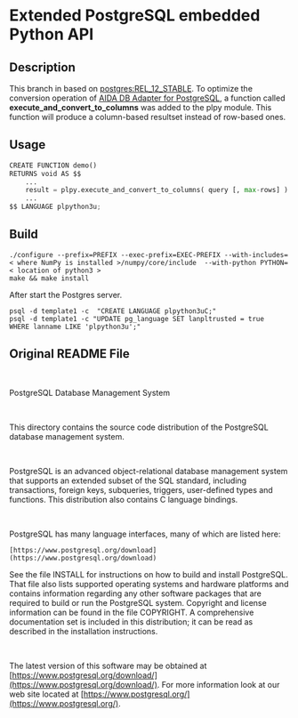 # Extended PostgreSQL embedded Python API

## Description
This branch in based on  [postgres:REL_12_STABLE](https://github.com/postgres/postgres/tree/REL_12_STABLE). To optimize the conversion operation of [AIDA DB Adapter for PostgreSQL](https://github.com/joedsilva/AIDA/tree/postgresqlAdapter),  a function called **execute_and_convert_to_columns** was added to the plpy module. This function will produce a column-based resultset instead of row-based ones. 
 
 ## Usage
 ```python
 CREATE FUNCTION demo()
 RETURNS void AS $$
     ...
     result = plpy.execute_and_convert_to_columns( query [, max-rows] )
     ...
$$ LANGUAGE plpython3u;
 ``` 

## Build
```
./configure --prefix=PREFIX --exec-prefix=EXEC-PREFIX --with-includes=< where NumPy is installed >/numpy/core/include  --with-python PYTHON=< location of python3 >
make && make install
```
After start the Postgres server.
```
psql -d template1 -c  "CREATE LANGUAGE plpython3uC;"
psql -d template1 -c "UPDATE pg_language SET lanpltrusted = true  WHERE lanname LIKE 'plpython3u';"
```



## Original README File

<br>

PostgreSQL Database Management System

<br>

This directory contains the source code distribution of the PostgreSQL
database management system.

<br>

PostgreSQL is an advanced object-relational database management system
that supports an extended subset of the SQL standard, including
transactions, foreign keys, subqueries, triggers, user-defined types
and functions.  This distribution also contains C language bindings.

<br>

PostgreSQL has many language interfaces, many of which are listed here:

	[https://www.postgresql.org/download](https://www.postgresql.org/download)

See the file INSTALL for instructions on how to build and install
PostgreSQL.  That file also lists supported operating systems and
hardware platforms and contains information regarding any other
software packages that are required to build or run the PostgreSQL
system.  Copyright and license information can be found in the
file COPYRIGHT.  A comprehensive documentation set is included in this
distribution; it can be read as described in the installation
instructions.

<br>

The latest version of this software may be obtained at
[https://www.postgresql.org/download/](https://www.postgresql.org/download/).  For more information look at our
web site located at [https://www.postgresql.org/](https://www.postgresql.org/).
